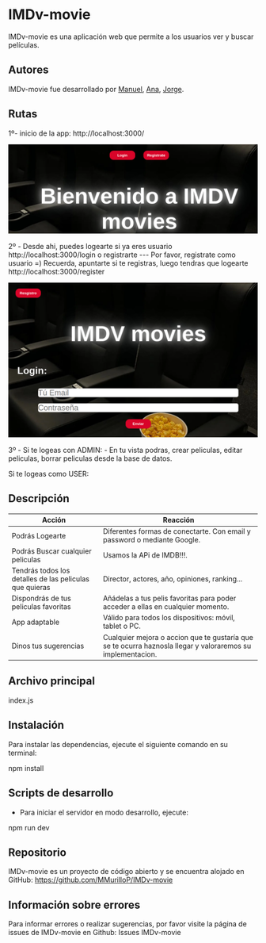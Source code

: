
# IMDv-movie

IMDv-movie es una aplicación web que permite a los usuarios ver y buscar películas.

## Autores
IMDv-movie fue desarrollado por [Manuel](https://github.com/MMurilloP), [Ana](https://github.com/AnaIranzo), [Jorge](https://github.com/JJmartinc).

## Rutas

1º- inicio de la app:
    http://localhost:3000/


<img src="./assets/Screenshot from 2023-05-19 11-46-39.png" alt="home" />

2º - Desde ahi, puedes logearte si ya eres usuario
http://localhost:3000/login
o 
registrarte --- Por favor, registrate como usuario =)
Recuerda, apuntarte si te registras, luego tendras que logearte
http://localhost:3000/register

<img src="./assets/Screenshot from 2023-05-19 11-46-55.png" alt="login" />

3º - 
Si te logeas con ADMIN:
    - En tu vista podras, crear peliculas, editar peliculas, borrar peliculas desde la base de datos.

Si te logeas como USER:


## Descripción


| Acción                                  | Reacción                                                          |
| --------------------------------------- | ------------------------------------------------------------------ |
| Podrás Logearte| Diferentes formas de conectarte. Con email y password o mediante Google. |
| Podrás Buscar cualquier peliculas | Usamos la APi de IMDB!!!.   |
| Tendrás todos los detalles de las peliculas que quieras| Director, actores, año, opiniones, ranking...   |
| Dispondrás de tus peliculas favoritas | Añádelas a tus pelis favoritas para poder acceder a ellas en cualquier momento.   |
| App adaptable | Válido para todos los dispositivos: móvil, tablet o PC.
| Dinos tus sugerencias | Cualquier mejora o accion que te gustaría que se te ocurra haznosla llegar y valoraremos su implementacion. |

## Archivo principal
index.js

## Instalación

Para instalar las dependencias, ejecute el siguiente comando en su terminal:

npm install


## Scripts de desarrollo

- Para iniciar el servidor en modo desarrollo, ejecute:

npm run dev


## Repositorio

IMDv-movie es un proyecto de código abierto y se encuentra alojado en GitHub: https://github.com/MMurilloP/IMDv-movie


## Información sobre errores
Para informar errores o realizar sugerencias, por favor visite la página de issues de IMDv-movie en Github: Issues IMDv-movie

